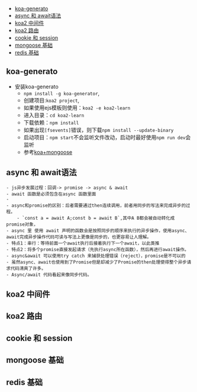 <!-- TOC -->

- [koa-generato](#koa-generato)
- [async 和 await语法](#async-和-await语法)
- [koa2 中间件](#koa2-中间件)
- [koa2 路由](#koa2-路由)
- [cookie 和 session](#cookie-和-session)
- [mongoose 基础](#mongoose-基础)
- [redis 基础](#redis-基础)

<!-- /TOC -->
## koa-generato
- 安装koa-generato
    - `npm install -g koa-generator`,
    - 创建项目:`koa2 project`,
    - 如果使用ejs模板则使用：`koa2 -e koa2-learn`
    - 进入目录：`cd koa2-learn`
    - 下载依赖：`npm install`
    - 如果出现`[fsevents]`错误，则下载`npm install --update-binary`
    - 启动项目：`npm start`不会监听文件改动，启动时最好使用`npm run dev`会监听
    - 参考[koa+mongoose](https://www.cnblogs.com/cckui/p/9958355.html)
## async 和 await语法
    - js异步发展过程：回调-> promise -> async & await
    - await 函数是必须包含在async 函数里面
    - 
    - async和promise的区别：后者需要通过then连续调用，前者用同步的写法来完成异步的过程。
        - `const a = await A;const b = await B`,其中A B都会被自动转化成promise对象，
    - async 里 使用 await 声明的函数会是按照同步的顺序来执行的异步操作，使用async、await完成异步操作代码可读与写法上更像是同步的，也更容易让人理解。
    - 特点1：串行：等待前面一个await执行后接着执行下一个await，以此类推
    - 特点2：将多个promise直接发起请求（先执行async所在函数），然后再进行await操作。
    - async&await 可以使用try catch 来捕获处理错误（reject），promise是不可以的
    - 虽然async、await也使用到了Promise但是却减少了Promise的then处理使得整个异步请求代码清爽了许多。
    - Async/await 代码看起来像同步代码。
## koa2 中间件
## koa2 路由
## cookie 和 session
## mongoose 基础
## redis 基础